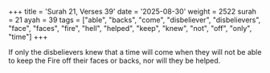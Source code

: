 +++
title = 'Surah 21, Verses 39'
date = '2025-08-30'
weight = 2522
surah = 21
ayah = 39
tags = ["able", "backs", "come", "disbeliever", "disbelievers", "face", "faces", "fire", "hell", "helped", "keep", "knew", "not", "off", "only", "time"]
+++

If only the disbelievers knew that a time will come when they will not be able to keep the Fire off their faces or backs, nor will they be helped.